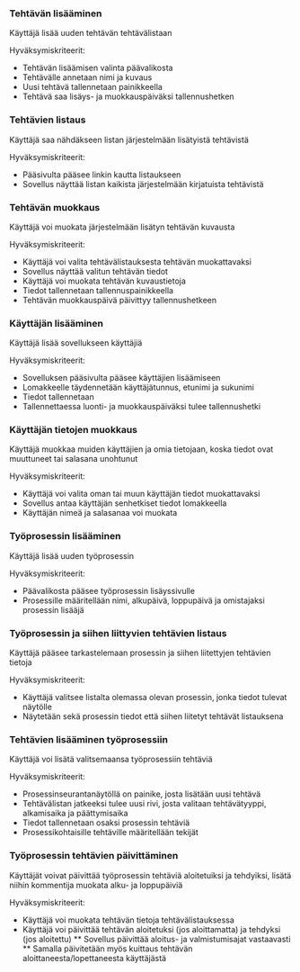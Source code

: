 ### Tehtävän lisääminen

Käyttäjä lisää uuden tehtävän tehtävälistaan

Hyväksymiskriteerit:
* Tehtävän lisäämisen valinta päävalikosta
* Tehtävälle annetaan nimi ja kuvaus
* Uusi tehtävä tallennetaan painikkeella
* Tehtävä saa lisäys- ja muokkauspäiväksi tallennushetken


### Tehtävien listaus

Käyttäjä saa nähdäkseen listan järjestelmään lisätyistä tehtävistä

Hyväksymiskriteerit:
* Pääsivulta pääsee linkin kautta listaukseen
* Sovellus näyttää listan kaikista järjestelmään kirjatuista tehtävistä


### Tehtävän muokkaus

Käyttäjä voi muokata järjestelmään lisätyn tehtävän kuvausta

Hyväksymiskriteerit:
* Käyttäjä voi valita tehtävälistauksesta tehtävän muokattavaksi
* Sovellus näyttää valitun tehtävän tiedot
* Käyttäjä voi muokata tehtävän kuvaustietoja
* Tiedot tallennetaan tallennuspainikkeella
* Tehtävän muokkauspäivä päivittyy tallennushetkeen


### Käyttäjän lisääminen

Käyttäjä lisää sovellukseen käyttäjiä

Hyväksymiskriteerit:
* Sovelluksen pääsivulta pääsee käyttäjien lisäämiseen
* Lomakkeelle täydennetään käyttäjätunnus, etunimi ja sukunimi
* Tiedot tallennetaan 
* Tallennettaessa luonti- ja muokkauspäiväksi tulee tallennushetki


### Käyttäjän tietojen muokkaus

Käyttäjä muokkaa muiden käyttäjien ja omia tietojaan, koska tiedot ovat muuttuneet tai salasana unohtunut

Hyväksymiskriteerit:
* Käyttäjä voi valita oman tai muun käyttäjän tiedot muokattavaksi
* Sovellus antaa käyttäjän senhetkiset tiedot lomakkeella
* Käyttäjän nimeä ja salasanaa voi muokata 


### Työprosessin lisääminen

Käyttäjä lisää uuden työprosessin

Hyväksymiskriteerit:
* Päävalikosta pääsee työprosessin lisäyssivulle
* Prosessille määritellään nimi, alkupäivä, loppupäivä ja omistajaksi prosessin lisääjä


### Työprosessin ja siihen liittyvien tehtävien listaus

Käyttäjä pääsee tarkastelemaan prosessin ja siihen liitettyjen tehtävien tietoja

Hyväksymiskriteerit:
* Käyttäjä valitsee listalta olemassa olevan prosessin, jonka tiedot tulevat näytölle
* Näytetään sekä prosessin tiedot että siihen liitetyt tehtävät listauksena


### Tehtävien lisääminen työprosessiin

Käyttäjä voi lisätä valitsemaansa työprosessiin tehtäviä

Hyväksymiskriteerit:
* Prosessinseurantanäytöllä on painike, josta lisätään uusi tehtävä
* Tehtävälistan jatkeeksi tulee uusi rivi, josta valitaan tehtävätyyppi, alkamisaika ja päättymisaika
* Tiedot tallennetaan osaksi prosessin tehtäviä
* Prosessikohtaisille tehtäville määritellään tekijät


### Työprosessin tehtävien päivittäminen

Käyttäjät voivat päivittää työprosessin tehtäviä aloitetuiksi ja tehdyiksi, lisätä niihin kommentija muokata alku- ja loppupäiviä

Hyväksymiskriteerit:
* Käyttäjä voi muokata tehtävän tietoja tehtävälistauksessa
* Käyttäjä voi päivittää tehtävän aloitetuksi (jos aloittamatta) ja tehdyksi (jos aloitettu)
** Sovellus päivittää aloitus- ja valmistumisajat vastaavasti
** Samalla päivitetään myös kuittaus tehtävän aloittaneesta/lopettaneesta käyttäjästä
